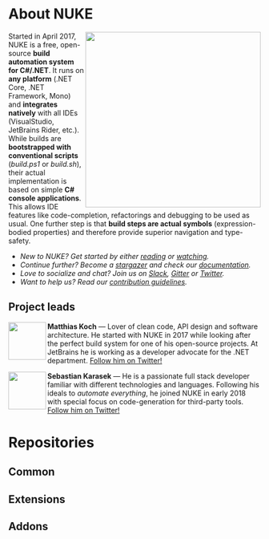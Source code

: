 # About NUKE

[<img align="right" width="350px" src="https://github.com/nuke-build/all/raw/master/images/logo-black.png" />](https://nuke.build)

Started in April 2017, NUKE is a free, open-source **build automation system for C#/.NET**. It runs on **any platform** (.NET Core, .NET Framework, Mono) and **integrates natively** with all IDEs (VisualStudio, JetBrains Rider, etc.). While builds are **bootstrapped with conventional scripts** (_build.ps1_ or _build.sh_), their actual implementation is based on simple **C# console applications**. This allows IDE features like code-completion, refactorings and debugging to be used as usual. One further step is that **build steps are actual symbols** (expression-bodied properties) and therefore provide superior navigation and type-safety.<!-- NUKE supports a variety of CLI tools commonly used in .NET  Utilizing **code-generation for CLI tool support** allows NUKE to powerful, flexible and consistent API for--> 

<!--[<img width="600px" src="https://github.com/nuke-build/all/raw/master/images/features.gif" />](#)-->

- _New to NUKE? Get started by either [reading](https://www.nuke.build/getting-started.html) or [watching](https://www.youtube.com/watch?v=7gEqxzD6hbs)._
- _Continue further? Become a [stargazer](https://github.com/nuke-build/nuke/stargazers) and check our [documentation](https://www.nuke.build/api/Nuke.Common/Nuke.Common.ControlFlow.html)._
- _Love to socialize and chat? Join us on [Slack](https://slofile.com/slack/nukebuildnet), [Gitter](https://gitter.im/nuke-build/nuke) or [Twitter](https://twitter.com/nukebuildnet)._
- _Want to help us? Read our [contribution guidelines](#)._

## Project leads

[<img align="left" width="75px" src="https://github.com/nuke-build/all/raw/master/images/matkoch.png" />](https://twitter.com/matkoch87)
**Matthias Koch** &mdash; Lover of clean code, API design and software architecture. He started with NUKE in 2017 while looking after the perfect build system for one of his open-source projects. At JetBrains he is working as a developer advocate for the .NET department. [Follow him on Twitter!](https://twitter.com/matkoch87)

[<img align="left" width="75px" src="https://github.com/nuke-build/all/raw/master/images/arodus.jpg" />](https://twitter.com/s_karasek)
**Sebastian Karasek** &mdash; He is a passionate full stack developer familiar with different technologies and languages. Following his ideals to _automate everything_, he joined NUKE in early 2018 with special focus on code-generation for third-party tools. [Follow him on Twitter!](https://twitter.com/s_karasek)

# Repositories

## Common

<!-- BEGIN COMMON -->
<!-- END COMMON -->

## Extensions

<!-- BEGIN EXTENSIONS -->
<!-- END EXTENSIONS -->

## Addons

<!-- BEGIN ADDONS -->
<!-- END ADDONS -->
